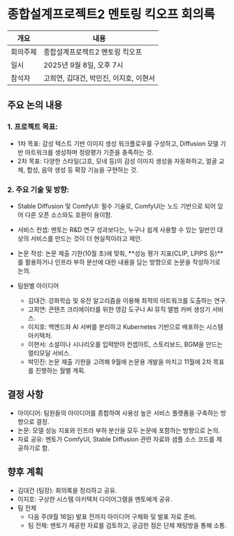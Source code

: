 # 종합설계프로젝트2 멘토링 킥오프 회의록

| 개요     | 내용                                   |
| -------- | -------------------------------------- |
| 회의주제 | 종합설계프로젝트2 멘토링 킥오프        |
| 일시     | 2025년 9월 8일, 오후 7시               |
| 참석자   | 고희연, 김대건, 박민진, 이지호, 이현서 |

## 주요 논의 내용

### 1. 프로젝트 목표:

-   1차 목표: 감성 텍스트 기반 이미지 생성 워크플로우를 구성하고, Diffusion 모델 기반 아트워크를 생성하며 정량평가 기준을 충족하는 것.
-   2차 목표: 다양한 스타일(고흐, 모네 등)의 감성 이미지 생성을 자동화하고, 얼굴 교체, 합성, 음악 생성 등 확장 기능을 구현하는 것.

### 2. 주요 기술 및 방향:

-   Stable Diffusion 및 ComfyUI: 필수 기술로, ComfyUI는 노드 기반으로 되어 있어 다른 오픈 소스와도 호환이 용이함.
-   서비스 컨셉: 멘토는 R&D 연구 성과보다는, 누구나 쉽게 사용할 수 있는 일반인 대상의 서비스를 만드는 것이 더 현실적이라고 제안.
-   논문 작성: 논문 제출 기한(10월 초)에 맞춰, **성능 평가 지표(CLIP, LPIPS 등)**를 활용하거나 인프라 부하 분산에 대한 내용을 담는 방향으로 논문을 작성하기로 논의.

-   팀원별 아이디어
    -   김대건: 강화학습 및 유전 알고리즘을 이용해 최적의 아트워크를 도출하는 연구.
    -   고희연: 콘텐츠 크리에이터를 위한 영감 도구나 AI 뮤직 앨범 커버 생성기 서비스.
    -   이지호: 백엔드와 AI 서버를 분리하고 Kubernetes 기반으로 배포하는 시스템 아키텍처.
    -   이현서: 소설이나 시나리오를 입력받아 컨셉아트, 스토리보드, BGM을 만드는 멀티모달 서비스.
    -   박민진: 논문 제출 기한을 고려해 9월에 논문용 개발을 마치고 11월에 2차 목표를 진행하는 월별 계획.

## 결정 사항

-   아이디어: 팀원들의 아이디어를 종합하여 사용성 높은 서비스 플랫폼을 구축하는 방향으로 결정.
-   논문: 모델 성능 지표와 인프라 부하 분산을 모두 논문에 포함하는 방향으로 논의.
-   자료 공유: 멘토가 ComfyUI, Stable Diffusion 관련 자료와 샘플 소스 코드를 제공하기로 함.

## 향후 계획

-   김대건 (팀장): 회의록을 정리하고 공유.
-   이지호: 구상한 시스템 아키텍처 다이어그램을 멘토에게 공유.
-   팀 전체
    -   다음 주(9월 16일) 발표 전까지 아이디어 구체화 및 발표 자료 준비.
    -   팀 전체: 멘토가 제공한 자료를 검토하고, 궁금한 점은 단체 채팅방을 통해 소통.

